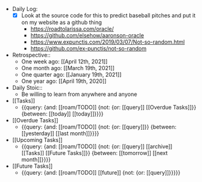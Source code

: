 - Daily Log:
    - [x] Look at the source code for this to predict baseball pitches and put it on my website as a github thing
        - https://roadtolarissa.com/oracle/
        - https://github.com/elsehow/aaronson-oracle
        - https://www.expunctis.com/2019/03/07/Not-so-random.html
        - https://github.com/ex-punctis/not-so-random
- Retrospective::
    - One week ago: [[April 12th, 2021]]
    - One month ago: [[March 19th, 2021]]
    - One quarter ago: [[January 19th, 2021]]
    - One year ago: [[April 19th, 2020]]
- Daily Stoic::
    - Be willing to learn from anywhere and anyone
- [[Tasks]]
    - {{query: {and: [[roam/TODO]] {not: {or: [[query]] [[Overdue Tasks]]}} {between: [[today]] [[today]]}}}}
- [[Overdue Tasks]]
    - {{query: {and: [[roam/TODO]] {not: {or: [[query]]}} {between: [[yesterday]] [[last month]]}}}}
- [[Upcoming Tasks]]
    - {{query: {and: [[roam/TODO]] {not: {or: [[query]] [[archive]] [[Tasks]] [[Future Tasks]]}} {between: [[tomorrow]] [[next month]]}}}}
- [[Future Tasks]]
    - {{query: {and: [[roam/TODO]] [[future]] {not: {or: [[query]]}}}}}
